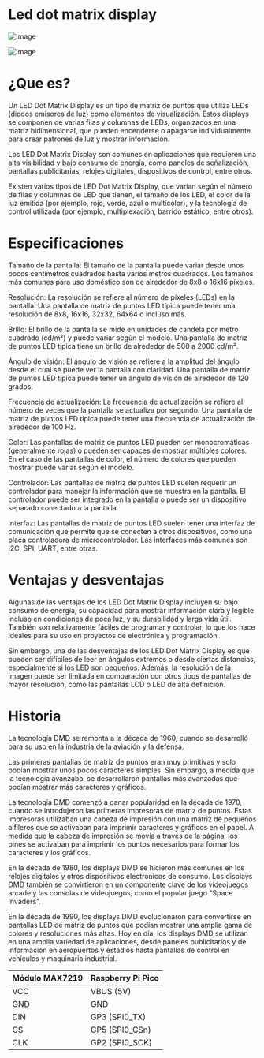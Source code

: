 # Led dot matrix display

![image](https://user-images.githubusercontent.com/124211946/225142964-9a47c020-f620-46c6-8dff-4e2a61548285.png)

![image](https://user-images.githubusercontent.com/124211946/225133129-61973818-4bff-4043-9a60-4ddfb9386160.png)

# ¿Que es?

Un LED Dot Matrix Display es un tipo de matriz de puntos que utiliza LEDs (diodos emisores de luz) como elementos de visualización. Estos displays se componen de varias filas y columnas de LEDs, organizados en una matriz bidimensional, que pueden encenderse o apagarse individualmente para crear patrones de luz y mostrar información.

Los LED Dot Matrix Display son comunes en aplicaciones que requieren una alta visibilidad y bajo consumo de energía, como paneles de señalización, pantallas publicitarias, relojes digitales, dispositivos de control, entre otros.

Existen varios tipos de LED Dot Matrix Display, que varían según el número de filas y columnas de LED que tienen, el tamaño de los LED, el color de la luz emitida (por ejemplo, rojo, verde, azul o multicolor), y la tecnología de control utilizada (por ejemplo, multiplexación, barrido estático, entre otros).

# Especificaciones 

Tamaño de la pantalla: El tamaño de la pantalla puede variar desde unos pocos centímetros cuadrados hasta varios metros cuadrados. Los tamaños más comunes para uso doméstico son de alrededor de 8x8 o 16x16 píxeles.

Resolución: La resolución se refiere al número de píxeles (LEDs) en la pantalla. Una pantalla de matriz de puntos LED típica puede tener una resolución de 8x8, 16x16, 32x32, 64x64 o incluso más.

Brillo: El brillo de la pantalla se mide en unidades de candela por metro cuadrado (cd/m²) y puede variar según el modelo. Una pantalla de matriz de puntos LED típica tiene un brillo de alrededor de 500 a 2000 cd/m².

Ángulo de visión: El ángulo de visión se refiere a la amplitud del ángulo desde el cual se puede ver la pantalla con claridad. Una pantalla de matriz de puntos LED típica puede tener un ángulo de visión de alrededor de 120 grados.

Frecuencia de actualización: La frecuencia de actualización se refiere al número de veces que la pantalla se actualiza por segundo. Una pantalla de matriz de puntos LED típica puede tener una frecuencia de actualización de alrededor de 100 Hz.

Color: Las pantallas de matriz de puntos LED pueden ser monocromáticas (generalmente rojas) o pueden ser capaces de mostrar múltiples colores. En el caso de las pantallas de color, el número de colores que pueden mostrar puede variar según el modelo.

Controlador: Las pantallas de matriz de puntos LED suelen requerir un controlador para manejar la información que se muestra en la pantalla. El controlador puede ser integrado en la pantalla o puede ser un dispositivo separado conectado a la pantalla.

Interfaz: Las pantallas de matriz de puntos LED suelen tener una interfaz de comunicación que permite que se conecten a otros dispositivos, como una placa controladora de microcontrolador. Las interfaces más comunes son I2C, SPI, UART, entre otras.

# Ventajas y desventajas

Algunas de las ventajas de los LED Dot Matrix Display incluyen su bajo consumo de energía, su capacidad para mostrar información clara y legible incluso en condiciones de poca luz, y su durabilidad y larga vida útil. También son relativamente fáciles de programar y controlar, lo que los hace ideales para su uso en proyectos de electrónica y programación.

Sin embargo, una de las desventajas de los LED Dot Matrix Display es que pueden ser difíciles de leer en ángulos extremos o desde ciertas distancias, especialmente si los LED son pequeños. Además, la resolución de la imagen puede ser limitada en comparación con otros tipos de pantallas de mayor resolución, como las pantallas LCD o LED de alta definición.

# Historia 

La tecnología DMD se remonta a la década de 1960, cuando se desarrolló para su uso en la industria de la aviación y la defensa.

Las primeras pantallas de matriz de puntos eran muy primitivas y solo podían mostrar unos pocos caracteres simples. Sin embargo, a medida que la tecnología avanzaba, se desarrollaron pantallas más avanzadas que podían mostrar más caracteres y gráficos.

La tecnología DMD comenzó a ganar popularidad en la década de 1970, cuando se introdujeron las primeras impresoras de matriz de puntos. Estas impresoras utilizaban una cabeza de impresión con una matriz de pequeños alfileres que se activaban para imprimir caracteres y gráficos en el papel. A medida que la cabeza de impresión se movía a través de la página, los pines se activaban para imprimir los puntos necesarios para formar los caracteres y los gráficos.

En la década de 1980, los displays DMD se hicieron más comunes en los relojes digitales y otros dispositivos electrónicos de consumo. Los displays DMD también se convirtieron en un componente clave de los videojuegos arcade y las consolas de videojuegos, como el popular juego "Space Invaders".

En la década de 1990, los displays DMD evolucionaron para convertirse en pantallas LED de matriz de puntos que podían mostrar una amplia gama de colores y resoluciones más altas. Hoy en día, los displays DMD se utilizan en una amplia variedad de aplicaciones, desde paneles publicitarios y de información en aeropuertos y estadios hasta pantallas de control en vehículos y maquinaria industrial.

Módulo MAX7219 | Raspberry Pi Pico
---------------|------------------
VCC	| VBUS (5V)
GND | GND
DIN	| GP3 (SPI0_TX)
CS | GP5 (SPI0_CSn)
CLK | GP2 (SPI0_SCK)
